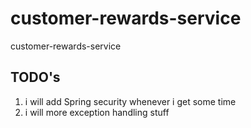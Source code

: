 # customer-rewards-service
customer-rewards-service

TODO's
-----------

1. i will add Spring security whenever i get some time
2. i will more exception handling stuff
